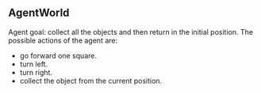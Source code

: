## AgentWorld
Agent goal: collect all the objects and then return in the initial position.
The possible actions of the agent are:
- go forward one square.
- turn left.
- turn right.
- collect the object from the current position.
